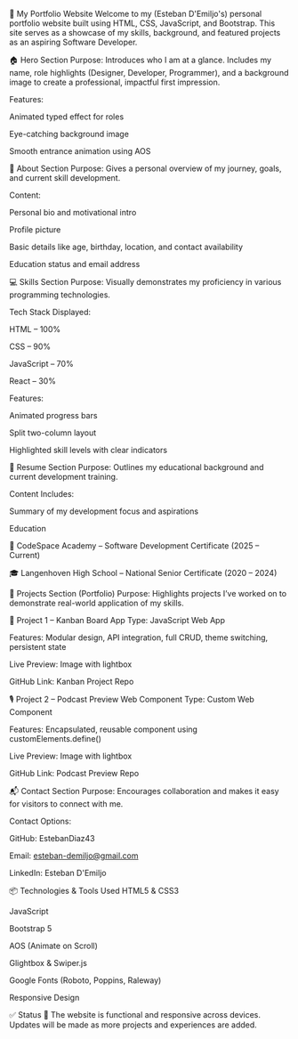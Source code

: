 📁 My Portfolio Website
Welcome to my (Esteban D'Emiljo's) personal portfolio website built using HTML, CSS, JavaScript, and Bootstrap. This site serves as a showcase of my skills, background, and featured projects as an aspiring Software Developer.

🏠 Hero Section
Purpose:
Introduces who I am at a glance. Includes my name, role highlights (Designer, Developer, Programmer), and a background image to create a professional, impactful first impression.

Features:

Animated typed effect for roles

Eye-catching background image

Smooth entrance animation using AOS

👤 About Section
Purpose:
Gives a personal overview of my journey, goals, and current skill development.

Content:

Personal bio and motivational intro

Profile picture

Basic details like age, birthday, location, and contact availability

Education status and email address

💻 Skills Section
Purpose:
Visually demonstrates my proficiency in various programming technologies.

Tech Stack Displayed:

HTML – 100%

CSS – 90%

JavaScript – 70%

React – 30%

Features:

Animated progress bars

Split two-column layout

Highlighted skill levels with clear indicators

📄 Resume Section
Purpose:
Outlines my educational background and current development training.

Content Includes:

Summary of my development focus and aspirations

Education

📘 CodeSpace Academy – Software Development Certificate (2025 – Current)

🎓 Langenhoven High School – National Senior Certificate (2020 – 2024)

🧩 Projects Section (Portfolio)
Purpose:
Highlights projects I’ve worked on to demonstrate real-world application of my skills.

🔧 Project 1 – Kanban Board App
Type: JavaScript Web App

Features: Modular design, API integration, full CRUD, theme switching, persistent state

Live Preview: Image with lightbox

GitHub Link: Kanban Project Repo

🎙️ Project 2 – Podcast Preview Web Component
Type: Custom Web Component

Features: Encapsulated, reusable component using customElements.define()

Live Preview: Image with lightbox

GitHub Link: Podcast Preview Repo

📬 Contact Section
Purpose:
Encourages collaboration and makes it easy for visitors to connect with me.

Contact Options:

GitHub: EstebanDiaz43

Email: esteban-demiljo@gmail.com

LinkedIn: Esteban D'Emiljo

📦 Technologies & Tools Used
HTML5 & CSS3

JavaScript

Bootstrap 5

AOS (Animate on Scroll)

Glightbox & Swiper.js

Google Fonts (Roboto, Poppins, Raleway)

Responsive Design

✅ Status
🎯 The website is functional and responsive across devices. Updates will be made as more projects and experiences are added.
